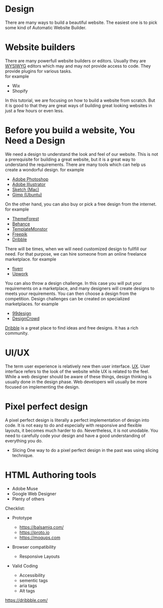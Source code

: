 # Design
  There are many ways to build a beautiful website. The easiest one is to pick some kind of Automatic Website Builder.
  
# Website builders
  There are many powerfull website builders or editors. Usually they are [WYSIWYG](https://en.wikipedia.org/wiki/WYSIWYG) editors which may and may not provide access to code. They provide plugins for various tasks.   
  for example
  * Wix
  * Shopify
  
  In this tutorial, we are focusing on how to build a website from scratch. But it is good to that they are great ways of building great looking websites in just a few hours or even less.

# Before you build a website, You Need a Design
  We need a design to understand the look and feel of our website. This is not a prerequisite for building a great website, but it is a great way to understand the requirements. There are many tools which can help us create a wondorful design.
  for example   
  * [Adobe Photoshop](https://www.adobe.com/products/photoshop.html)
  * [Adobe Illustrator](https://www.adobe.com/products/illustrator.html)
  * [Sketch (Mac)](https://www.sketchapp.com/)
  * [Gimp (Ubuntu)](https://www.gimp.org/)
  
  On the other hand, you can also buy or pick a free design from the internet. 
  for example 
  * [ThemeForest](https://themeforest.net)
  * [Behance](https://www.behance.net)
  * [TemplateMonstor](https://www.templatemonster.com/)
  * [Freepik](https://www.freepik.com)
  * [Dribble](https://dribbble.com)
  
  
  There will be times, when we will need customized design to fullfill our need. For that purpose, we can hire someone from an online freelance marketplace. 
  for example
  * [fiverr](https://www.fiverr.com)
  * [Upwork](http://upwork.com)

  You can also throw a design challenge. In this case you will put your requirements on a marketplace, and many designers will create designs to meets your requirements. You can then choose a design from the competition. Design challenges can be created on  specialized marketplaces.
  for example 
  * [99design](https://99designs.com)
  * [DesignCrowd](https://www.designcrowd.com/)
  
  [Dribble](https://dribbble.com) is a great place to find ideas and free designs. It has a rich community. 

  
# UI/UX
  The term user experience is relatively new then user interface. [UX](https://www.forbes.com/sites/propointgraphics/2017/07/15/the-rise-of-the-ux-goldrush/#5f8727cf5829). User interface refers to the look of the website while UX is related to the feel. While a web designer should be aware of these things, design thinking is usually done in the design phase. Web developers will usually be more focused on implementing the design. 
  
# Pixel perfect design
  A pixel perfect design is literally a perfect implementation of design into code. It is not easy to do and especially with responsive and flexible layouts, it becomes much harder to do. Nevertheless, it is not unodable. You need to carefully code your design and have a good understanding of everything you do.
  * Slicing
    One way to do a pixel perfect design in the past was using slicing technique.
  

# HTML Authoring tools
  * Adobe Muse
  * Google Web Designer
  * Plenty of others

Checklist:
  * Prototype 
    * https://balsamiq.com/
    * https://proto.io
    * https://moqups.com
  
  * Browser compatibility
    * Responsive Layouts
  * Valid Coding
    * Accessibility
    * sementic tags
    * aria tags
    * Alt tags
    
https://dribbble.com/
